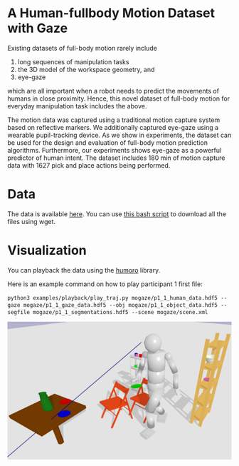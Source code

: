 # A Human-fullbody Motion Dataset with Gaze

Existing datasets of full-body motion rarely include 
1) long sequences of manipulation tasks
2) the 3D model of the workspace geometry, and 
3) eye-gaze

which are all important when a
robot needs to predict the movements of humans in close proximity.
Hence, this novel dataset of full-body
motion for everyday manipulation task includes the above.

The motion data was captured using a traditional
motion capture system based on reflective markers.
We additionally captured eye-gaze using a wearable pupil-tracking device. 
As we show in experiments, the dataset can be used for the design and evaluation
of full-body motion prediction algorithms.
Furthermore, our experiments shows eye-gaze as a powerful predictor of human intent.
The dataset includes 180 min of motion capture data with
1627 pick and place actions being performed.

# Data
The data is available [here](https://ipvs.informatik.uni-stuttgart.de/mlr/philipp/mogaze/).
You can use [this bash script](https://github.com/PhilippJKratzer/mocap-mlr-datasets/blob/master/mogaze.sh) to download all the files using wget.

# Visualization
You can playback the data using the [humoro](https://github.com/PhilippJKratzer/humoro) library.

Here is an example command on how to play participant 1 first file:
```
python3 examples/playback/play_traj.py mogaze/p1_1_human_data.hdf5 --gaze mogaze/p1_1_gaze_data.hdf5 --obj mogaze/p1_1_object_data.hdf5 --segfile mogaze/p1_1_segmentations.hdf5 --scene mogaze/scene.xml
```

![sample](https://raw.githubusercontent.com/humans-to-robots-motion/mogaze/master/images/im2.png)
